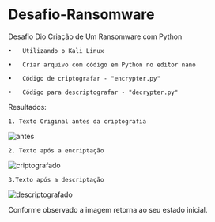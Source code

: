 # Desafio-Ransomware
Desafio Dio Criação de Um Ransomware com Python

    •	Utilizando o Kali Linux

    •	Criar arquivo com código em Python no editor nano

    •	Código de criptografar - "encrypter.py"

    •	Código para descriptografar - "decrypter.py"
  

Resultados:


    1. Texto Original antes da criptografia 
    
   ![antes](https://user-images.githubusercontent.com/103138801/215297297-73458627-50b3-4566-a72d-6013fafccefa.png)

  
    2. Texto após a encriptação
    
   ![criptografado](https://user-images.githubusercontent.com/103138801/215297334-1bf8e551-de60-498b-9bff-78813291f83b.png)

  
    3.Texto após a descriptação
    
   ![descriptografado](https://user-images.githubusercontent.com/103138801/215297313-7236aa74-83ca-47d6-a0e8-ab478f44ca07.png)


Conforme observado a imagem retorna ao seu estado inicial.
